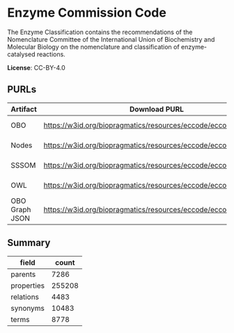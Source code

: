 # Enzyme Commission Code

The Enzyme Classification contains the recommendations of the Nomenclature Committee of the International Union of Biochemistry and Molecular Biology on the nomenclature and classification of enzyme-catalysed reactions.

**License**: CC-BY-4.0

## PURLs

| Artifact       | Download PURL                                                    | Latest Versioned Download PURL                                              |
|----------------|------------------------------------------------------------------|-----------------------------------------------------------------------------|
| OBO            | https://w3id.org/biopragmatics/resources/eccode/eccode.obo       | https://w3id.org/biopragmatics/resources/eccode/2024-11-27/eccode.obo       |
| Nodes          | https://w3id.org/biopragmatics/resources/eccode/eccode.tsv       | https://w3id.org/biopragmatics/resources/eccode/2024-11-27/eccode.tsv       |
| SSSOM          | https://w3id.org/biopragmatics/resources/eccode/eccode.sssom.tsv | https://w3id.org/biopragmatics/resources/eccode/2024-11-27/eccode.sssom.tsv |
| OWL            | https://w3id.org/biopragmatics/resources/eccode/eccode.owl       | https://w3id.org/biopragmatics/resources/eccode/2024-11-27/eccode.owl       |
| OBO Graph JSON | https://w3id.org/biopragmatics/resources/eccode/eccode.json      | https://w3id.org/biopragmatics/resources/eccode/2024-11-27/eccode.json      |

## Summary

| field      |   count |
|------------|---------|
| parents    |    7286 |
| properties |  255208 |
| relations  |    4483 |
| synonyms   |   10483 |
| terms      |    8778 |
